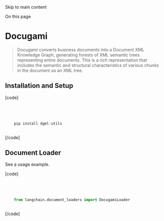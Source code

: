 

Skip to main content

On this page

# Docugami

> Docugami converts business documents into a Document XML Knowledge Graph, generating forests of XML semantic trees representing entire documents. This is a rich representation that includes the
> semantic and structural characteristics of various chunks in the document as an XML tree.

## Installation and Setup​

[code]
```python




    pip install dgml-utils  
    


```
[/code]


## Document Loader​

See a usage example.

[code]
```python




    from langchain.document_loaders import DocugamiLoader  
    


```
[/code]


